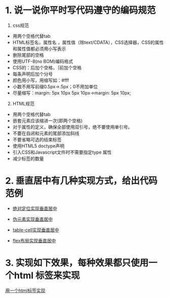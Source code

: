 # 1.  说一说你平时写代码遵守的编码规范
1. css规范
- 用两个空格代替tab
- HTML标签名，属性名 ，属性值（除text/CDATA），CSS选择器，CSS的属性和属性值都必须用小写表示
- 删除尾部的空格
- 使用UTF-8(no BOM)编码格式
- CSS的：后加个空格，｛前加个空格
- 每条声明后加个分号
- 颜色用小写，用缩写如：#fff
- 小数不用写前缀0.5px->.5px；0不用加单位
- 尽量缩写：margin: 5px 10px 5px 10px->margin: 5px 10px;

2. HTML规范
-  用两个空格代替tab
-  嵌套元素应该缩进一次(即两个空格)
-  对于属性的定义，确保全部使用双引号，绝不要使用单引号。
-  不要在自闭和元素的尾部添加斜线
-  不要省略可选的结束标签
-  使用HTML5 doctype声明
-  引入CSS和Javascript文件时不需要指定type 属性
-  减少标签的数量

# 2. 垂直居中有几种实现方式，给出代码范例
- [绝对定位实现垂直居中](http://js.jirengu.com/yowipapiqi/1/edit?html,css,output)

- [伪元素实现垂直居中](http://js.jirengu.com/xavotoheno/1/edit?html,css,output)

- [table-cell实现垂直居中](http://js.jirengu.com/puvefutihu/1/edit)

- [flex布局实现垂直居中](http://js.jirengu.com/durunebupa/1/edit)

# 3. 实现如下效果，每种效果都只使用一个html 标签来实现
[用一个html标签实现](http://js.jirengu.com/yitoragija/edit?html,css,output)
